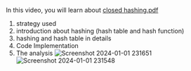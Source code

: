 In this video, you will learn about [closed hashing.pdf](https://github.com/sohilashraf/Algorithm/files/13806014/closed.hashing.pdf)
1) strategy used 
2) introduction about hashing (hash table and hash function)
2) hashing and hash table in details  
3) Code Implementation 
3) The analysis
![Screenshot 2024-01-01 231651](https://github.com/sohilashraf/Algorithm/assets/155327820/9b090276-d5be-468c-bc9d-06901d7435b4)
![Screenshot 2024-01-01 231548](https://github.com/sohilashraf/Algorithm/assets/155327820/b969afac-694a-47b8-a5ce-a725c5676989)
